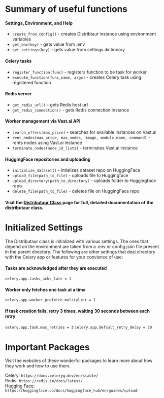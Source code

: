 # Summary of useful functions

#### Settings, Environment, and Help

- `create_from_config()` - creates Distribtaur instance using environment variables
- `get_env(key)` - gets value from .env
- `get_settings(key)` - gets value from settings dictionary

#### Celery tasks

- `register_function(func)` - registers function to be task for worker
- `execute_function(func_name, args)` - creates Celery task using registered function

#### Redis server

- `get_redis_url()` - gets Redis host url 
- `get_redis_connection()` - gets Redis connection instance
 
#### Worker management via Vast.ai API

- `search_offers(max_price)` - searches for available instances on Vast.ai
- `rent_nodes(max_price, max_nodes, image, module_name, command)` - rents nodes using Vast.ai instance
- `terminate_nodes(node_id_lists)` - terminates Vast.ai instance


#### HuggingFace repositories and uploading

- `initialize_dataset()` - intializes dataset repo on HuggingFace
- `upload_file(path_to_file)` - uploads file to Huggingface
- `upload_directory(path_to_directory)` - uploads folder to Huggingface repo
- `delete_file(path_to_file)` - deletes file on HuggingFace repo

#### Visit the [Distributaur Class](distributaur.md) page for full, detailed documentation of the distributaur class.

# Initialized Settings

The Distributaur class is initialized with various settings. The ones that depend on the environment are taken from a .env or config.json file present in the parent directory. The following are other settings that deal directory with the Celery app or features for your convience of use:


#### Tasks are acknowledged after they are executed

`celery.app.tasks_acks_late = 1`

#### Worker only fetches one task at a time

`celery.app.worker_prefetch_multiplier = 1`

#### If task creation fails, retry 3 times, waiting 30 seconds between each retry

`celery.app.task.max_retries = 3`
`celery.app.default_retry_delay = 30`

# Important Packages

Visit the websites of these wonderful packages to learn more about how they work and how to use them.

Celery: `https://docs.celeryq.dev/en/stable/`   
Redis: `https://redis.io/docs/latest/`  
Hugging Face: `https://huggingface.co/docs/huggingface_hub/en/guides/upload` 